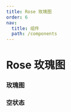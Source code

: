```yaml
---
title: Rose 玫瑰图
order: 6
nav:
  title: 组件
  path: /components
---
```


# Rose 玫瑰图

### 玫瑰图

<code src="./demos/basic.tsx"></code>

### 空状态

<!-- <code src="./demos/empty.tsx"></code> -->
